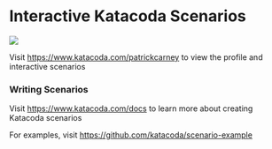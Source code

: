 # Interactive Katacoda Scenarios

[![](http://shields.katacoda.com/katacoda/patrickcarney/count.svg)](https://www.katacoda.com/patrickcarney "Get your profile on Katacoda.com")

Visit https://www.katacoda.com/patrickcarney to view the profile and interactive scenarios

### Writing Scenarios
Visit https://www.katacoda.com/docs to learn more about creating Katacoda scenarios

For examples, visit https://github.com/katacoda/scenario-example
